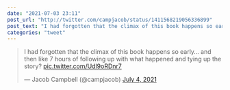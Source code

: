 ```yaml
---
date: "2021-07-03 23:11"
post_url: "http://twitter.com/campjacob/status/1411568219056336899"
post_text: "I had forgotten that the climax of this book happens so early… and then like 7 hours of following up with what happened and tying up the story? https://t.co/Udl9oRDnr7"
categories: "tweet"
---
```


<blockquote class="twitter-tweet"><p lang="en" dir="ltr">I had forgotten that the climax of this book happens so early… and then like 7 hours of following up with what happened and tying up the story? <a href="https://t.co/Udl9oRDnr7">pic.twitter.com/Udl9oRDnr7</a></p>&mdash; Jacob Campbell (@campjacob) <a href="https://twitter.com/campjacob/status/1411568219056336899?ref_src=twsrc%5Etfw">July 4, 2021</a></blockquote> <script async src="https://platform.twitter.com/widgets.js" charset="utf-8"></script> 
